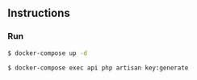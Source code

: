 ## Instructions

### Run

```bash
$ docker-compose up -d

$ docker-compose exec api php artisan key:generate
```

